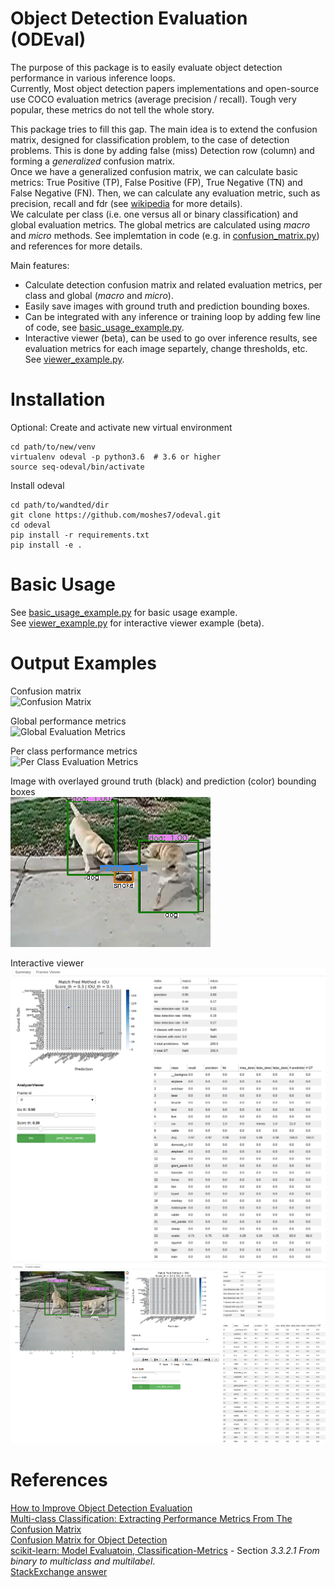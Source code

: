 # Object Detection Evaluation (ODEval)
The purpose of this package is to easily evaluate object detection performance in various inference loops.  
Currently, Most object detection papers implementations and open-source use COCO evaluation metrics (average precision / recall). 
Tough very popular, these metrics do not tell the whole story.

This package tries to fill this gap. The main idea is to extend the confusion matrix, designed for classification problem, 
to the case of detection problems. This is done by adding false (miss) Detection row (column) and forming a *generalized* confusion matrix.  
Once we have a generalized confusion matrix, we can calculate basic metrics: True Positive (TP), False Positive (FP), True Negative (TN) and False Negative (FN). 
Then, we can calculate any evaluation metric, such as precision, recall and fdr (see [wikipedia](https://en.wikipedia.org/wiki/Confusion_matrix) for more details).  
We calculate per class (i.e. one versus all or binary classification) and global evaluation metrics. The global metrics are calculated using *macro* and *micro* methods. 
See implemtation in code (e.g. in [confusion_matrix.py](analyze/confusion_matrix.py#L777)) and references for more details. 


Main features:
* Calculate detection confusion matrix and related evaluation metrics, per class and global (*macro* and *micro*).
* Easily save images with ground truth and prediction bounding boxes. 
* Can be integrated with any inference or training loop by adding few line of code, see [basic_usage_example.py](analyze/examples/basic_usage_example.py).
* Interactive viewer (beta), can be used to go over inference results, see evaluation metrics for each image separtely, 
change thresholds, etc. See [viewer_example.py](analyze/examples/viewer_example.py).

# Installation
Optional: Create and activate new virtual environment  
```
cd path/to/new/venv
virtualenv odeval -p python3.6  # 3.6 or higher  
source seq-odeval/bin/activate
```  
Install odeval
```
cd path/to/wandted/dir
git clone https://github.com/moshes7/odeval.git
cd odeval
pip install -r requirements.txt
pip install -e .
```

# Basic Usage
See [basic_usage_example.py](analyze/examples/basic_usage_example.py) for basic usage example.  
See [viewer_example.py](analyze/examples/viewer_example.py) for interactive viewer example (beta).  

# Output Examples
Confusion matrix  
![Confusion Matrix](analyze/tests/data/ILSVRC2015_00078000/analysis/total%20confusion%20matrix.png)  

Global performance metrics  
![Global Evaluation Metrics](analyze/tests/data/ILSVRC2015_00078000/analysis/global%20metrics.png)  

Per class performance metrics  
![Per Class Evaluation Metrics](analyze/tests/data/ILSVRC2015_00078000/analysis/class%20metrics.png)  

Image with overlayed ground truth (black) and prediction (color) bounding boxes  
![Image with overlayed boxes](docs/images/save_fig_example.png)

Interactive viewer  
![Viewer - summary tab](docs/images/viewer1.png)  
![Viewer - frame explorer](docs/images/viewer2.png)    

# References
[How to Improve Object Detection Evaluation](https://medium.com/moonvision/smart-object-detection-evaluation-with-confusion-matrices-6f2a7c09d4d7)  
[Multi-class Classification: Extracting Performance Metrics From The Confusion Matrix](https://towardsdatascience.com/multi-class-classification-extracting-performance-metrics-from-the-confusion-matrix-b379b427a872)  
[Confusion Matrix for Object Detection](https://github.com/kaanakan/object_detection_confusion_matrix)  
[scikit-learn: Model Evaluatoin, Classification-Metrics](scikit-learn.org/stable/modules/model_evaluatoin.html#classification-metrics) - Section *3.3.2.1 From binary to multiclass and multilabel*.  
[StackExchange answer](https://datascience.stackexchange.com/a/68410)  

